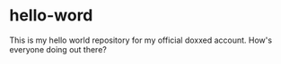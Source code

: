 # hello-word
This is my hello world repository for my official doxxed account. How's everyone doing out there?
